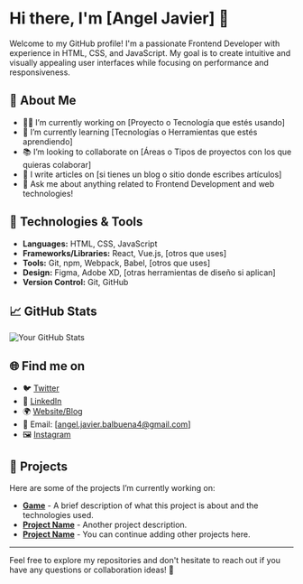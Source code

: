 # Hi there, I'm [Angel Javier] 👋

Welcome to my GitHub profile! I'm a passionate Frontend Developer with experience in HTML, CSS, and JavaScript. My goal is to create intuitive and visually appealing user interfaces while focusing on performance and responsiveness.

## 🚀 About Me

- 👨‍💻 I’m currently working on [Proyecto o Tecnología que estés usando]
- 🌱 I’m currently learning [Tecnologías o Herramientas que estés aprendiendo]
- 📚 I’m looking to collaborate on [Áreas o Tipos de proyectos con los que quieras colaborar]
- 📝 I write articles on [si tienes un blog o sitio donde escribes artículos]
- 💬 Ask me about anything related to Frontend Development and web technologies!
  
## 🔧 Technologies & Tools

- **Languages:** HTML, CSS, JavaScript
- **Frameworks/Libraries:** React, Vue.js, [otros que uses]
- **Tools:** Git, npm, Webpack, Babel, [otros que uses]
- **Design:** Figma, Adobe XD, [otras herramientas de diseño si aplican]
- **Version Control:** Git, GitHub

## 📈 GitHub Stats

![Your GitHub Stats](https://github-readme-stats.vercel.app/api?username=[tu_usuario]&show_icons=true&count_private=true&hide_title=true&hide=prs&theme=dark)

## 🌐 Find me on

- 🐦 [Twitter](https://twitter.com/[tu_usuario])
- 💼 [LinkedIn](https://www.linkedin.com/in/[tu_usuario])
- 🌍 [Website/Blog](https://[tu_sitio].com)
- 📧 Email: [angel.javier.balbuena4@gmail.com]
- 🖼️ [Instagram](https://instagram.com/[tu_usuario])

## 📂 Projects

Here are some of the projects I’m currently working on:

- [**Game**](https://angel-javier0707.github.io/NeWProyec/) - A brief description of what this project is about and the technologies used.
- [**Project Name**](URL) - Another project description.
- [**Project Name**](URL) - You can continue adding other projects here.

---

Feel free to explore my repositories and don't hesitate to reach out if you have any questions or collaboration ideas! 🙌



